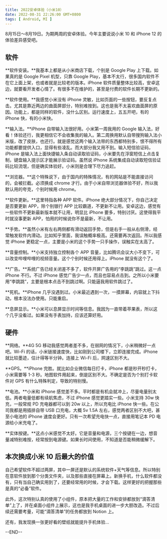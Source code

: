 ```yaml
---
title: 2022安卓体验（小米10）
date: 2022-08-31 22:26:00 GMT+0800
tags: [ Android, MI ]
---
```


8月15日～8月19日。为期两周的安卓体验。今年主要说说小米 10 和 iPhone 12 的体验差异感受吧。

<!-- truncate -->

## 软件

**软件安装。**我基本上都是从小米商店下载，个别是 Google Play 上下载。如果真的是 Google Pixel 机型，只靠 Google Play，基本不太行，很多国内软件不在它上面上架，也或者就是比较老的版本。iPhone 软件质量整体比较高，安卓这边，就要看开发者心情了。有很多不在维护的，甚至是付费的软件长期不更新的。

**软件使用。**我感觉小米没有 iPhone 灵敏，比如页面的一些按钮，要反复点击。尤其是靠近两边的曲面屏部分，特别难按到。这也是我不太喜欢曲面屏的原因。功能上，都是同样的软件，没什么区别。运行速度上，五五开吧，有的 iPhone 快，有的小米快。

**输入法。**iPhone 自带输入法很好用。小米第一周我用的 Google 输入法，好看！体验还行，我更相信它不会收集我的输入。第二周换用默认自带搜狗输入法小米版，改了皮肤，也还行。就是感觉这两个输入法带的东西都特别多，恨不得所有功能都要提供入口，显得有些凌乱。而大部分我又用不到。输入短信验证码，iPhone 是输入法上面快捷输入条自动读取验证码，小米要先在浮窗短信上点击复制，键盘输入提示区才能展示验证码。虽然说 iPhone 系统集成自动读取短信验证码比较流氓，但是确实体验好。小米则是合理下尽力追赶。

**浏览器。**这个特殊说下，由于国内的特殊情况，有的网站是不能直接访问的，会被拦截。必须换成 chrome 才行。由于小米自带浏览器体验不好，所以我默认用的夸克，个别时候用 chrome。

**软件更新。**这里特指各种 APP 软件。iPhone 绝大部分情况下，你自己决定是否要更新 APP，除个别银行 APP 比较霸道，不更新不让用。安卓这边，感觉有一些软件不更新最新版本就不让用，明显比 iPhone 要多，特别讨厌。这使得我平时就没事更新 APP，怕用的时候说你不是最新，不让用。

**手势。**虽然小米有左右两侧都有滑动返回手势，但是右手一般从右侧滑，经常触发软件内滑动。比如知乎里面，我误触概率极高。还需要再次返回。所以我感觉 iPhone 更稳定一点，主要是小米的这个手势一只手操作，误触实在太高了。

**音量控制。**小米支持独立控制各个 APP 音量，比如腾讯会议大小不变下，可以改变哔哩哔哩的视频音量。这个个别时候还用得上。iPhone 就没有这个了。

**广告。**系统广告已经关闭差不多了，软件开屏广告用的“李跳跳”跳过。这一点 iPhone 不行。不过 iPhone 感觉广告少一点，而且也容易点击到。之所以小米要用“李跳跳”，主要是根本点击不到跳过啊。只能逼我用软件跳过了。

**死机。**iPhone 几乎没遇到过。小米最近遇到一次，一摸屏幕，内容就上下抖动，根本没法办使用。只能重启。

**息屏显示。**小米可以息屏显示时间等信息。我因为一直带着苹果表，所以这个几乎没看过。如果没有手表加持，应该还算好用。

## 硬件

**网络。**4G 5G 移动我感觉两者差不多，在弱网的情况下，小米稍微好一点吧。Wi-Fi 的话，小米链接速度快，比如刚到公司楼下，立即连接完成。iPhone 就比较墨迹，估计得等半分钟。连接上 Wi-Fi 后，网速区别不大。

**GPS。**iPhone 完胜。就比如企业微信每日打卡，iPhone 都是秒开秒打卡，小米需要等 1-3 秒。地图软件用起来，倒是区别不大。不确定是否为个别打卡软件对 GPS 有什么特殊判定，导致的特别慢。

**电池。**小米和 iPhone 感觉差不多。平时都是有机会就冲上，尽量电量别太低。两者电量低都有续航焦虑，不过 iPhone 感觉更踏实一些。小米支持 30w 快充，一般常规 PD 充电器都可以到 20w 以上，所以充电比 iPhone 快一些。在公司我都是用插排自带 USB 口充电，大概 5v 1.5A 左右，感觉两者区别不大吧，甚至小电池的 iPhone 速度会更好。只有一次希望充电快一点，直接用笔记本 PD 电源给小米充电了。

**实体按键。**这点小米感觉不太好。它是音量和电源，三个按键在一边，想音量减特别难按，经常按到电源键。如果长时间使用，不知道是否能稍微缓解下。

## 本次换成小米 10 后最大的价值

自己希望软件不超过两屏，其中一屏还是默认的系统软件+天气等信息。所以特别在意软件放到那个分类文件夹，以及那些直接在屏幕上。新换手机，什么软件都没有，只有当自己确实用到了，还要经常用的时候，才会下载。这样更好的把握那些是真的“必备”软件。

此外，这次特别认真的使用了小组件，原本把大量的工作和安排都放到“滴答清单”上了，并在桌面小组件上展示，这也是我手机桌面的进一步大胆改造。不过后续还需要考量，可能“滴答清单”的任务都放到 Notion 上。

还有，我发现换一张更好看的壁纸就能提升手机体验…

--END--
